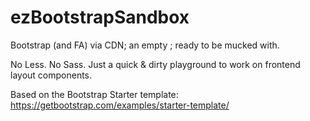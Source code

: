 # ezBootstrapSandbox

Bootstrap (and FA) via CDN; an empty <body>; ready to be mucked with. 

No Less. No Sass. Just a quick & dirty playground to work on frontend layout components. 

Based on the Bootstrap Starter template: https://getbootstrap.com/examples/starter-template/